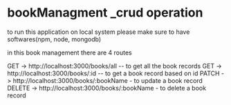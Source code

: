# bookManagment _crud operation

to run this application on local system please make sure to have softwares(npm, node, mongodb)

in this book management there are 4 routes

GET -> http://localhost:3000/books/all  -- to get all the book records
GET -> http://localhost:3000/books/:id   -- to get a book record based on id
PATCH -> http://localhost:3000/books/:bookName  - to update a book record
DELETE -> http://localhost:3000/books/:bookName  - to delete a book record

